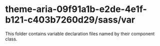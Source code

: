 # theme-aria-09f91a1b-e2de-4e1f-b121-c403b7260d29/sass/var

This folder contains variable declaration files named by their component class.
